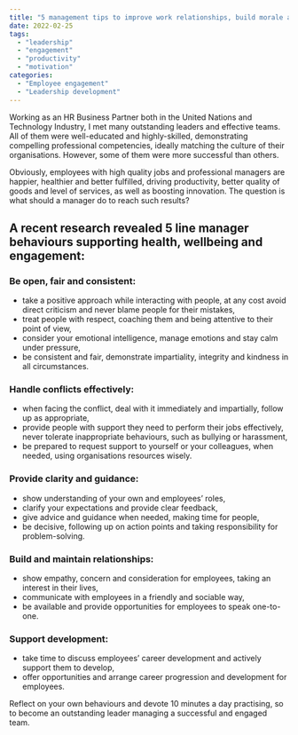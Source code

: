 ```yaml
---
title: "5 management tips to improve work relationships, build morale and increase productivity and retention"
date: 2022-02-25
tags:
  - "leadership"
  - "engagement"
  - "productivity"
  - "motivation"
categories:
  - "Employee engagement"
  - "Leadership development"
---
```


Working as an HR Business Partner both in the United Nations and Technology Industry, I met many outstanding leaders and effective teams. All of them were well-educated and highly-skilled, demonstrating compelling professional competencies, ideally matching the culture of their organisations. However, some of them were more successful than others. 

Obviously, employees with high quality jobs and professional managers are happier, healthier and better fulfilled, driving productivity, better quality of goods and level of services, as well as boosting innovation. The question is what should a manager do to reach such results? 

## A recent research revealed 5 line manager behaviours supporting health, wellbeing and engagement:

### Be open, fair and consistent:
* take a positive approach while interacting with people, at any cost avoid direct criticism and never blame people for their mistakes,
* treat people with respect, coaching them and being attentive to their point of view,
* consider your emotional intelligence, manage emotions and stay calm under pressure,
* be consistent and fair, demonstrate impartiality, integrity and kindness in all circumstances.

### Handle conflicts effectively:
* when facing the conflict, deal with it immediately and impartially, follow up as appropriate,
* provide people with support they need to perform their jobs effectively, never tolerate inappropriate behaviours, such  as bullying or harassment,
* be prepared to request support to yourself or your colleagues, when needed, using organisations resources wisely.
 
### Provide clarity and guidance:
* show understanding of your own and employees’ roles, 
* clarify your expectations and provide clear feedback, 
* give advice and guidance when needed, making time for people, 
* be decisive, following up on action points and taking responsibility for problem-solving.

### Build and maintain relationships:
* show empathy, concern and consideration for employees, taking an interest in their lives, 
* communicate with employees in a friendly and sociable way, 
* be available and provide opportunities for employees to speak one-to-one. 

### Support development:
* take time to discuss employees’ career development and actively support them to develop,
* offer opportunities and arrange career progression and development for employees.

Reflect on your own behaviours and devote 10 minutes a day practising, so to become an outstanding leader managing a successful and engaged team.

